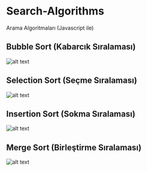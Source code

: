 # Search-Algorithms
Arama Algoritmaları (Javascript ile)

## Bubble Sort (Kabarcık Sıralaması)
![alt text](https://github.com/semihgoz61/Search-Algorithms/blob/master/bubble/animation.gif "Buble Sort Animation")

## Selection Sort (Seçme Sıralaması)
![alt text](https://github.com/semihgoz61/Search-Algorithms/blob/master/selection/animation.gif "Selection Sort Animation")

## Insertion Sort (Sokma Sıralaması)
![alt text](https://github.com/semihgoz61/Search-Algorithms/blob/master/insertion/animation.gif "Insertion Sort Animation")

## Merge Sort (Birleştirme Sıralaması)
![alt text](https://github.com/semihgoz61/Search-Algorithms/blob/master/merge/animation.gif "Merge Sort Animation")
